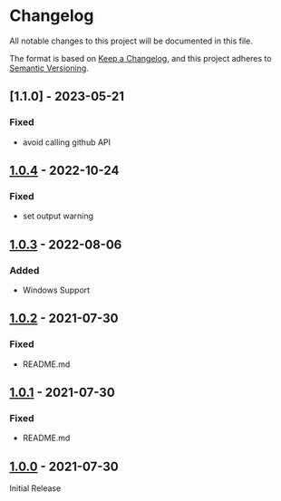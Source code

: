 # Changelog
All notable changes to this project will be documented in this file.

The format is based on [Keep a Changelog](https://keepachangelog.com/en/1.0.0/),
and this project adheres to [Semantic Versioning](https://semver.org/spec/v2.0.0.html).

## [1.1.0] - 2023-05-21
### Fixed
- avoid calling github API

## [1.0.4] - 2022-10-24
### Fixed
- set output warning

## [1.0.3] - 2022-08-06
### Added
- Windows Support

## [1.0.2] - 2021-07-30

### Fixed
- README.md

## [1.0.1] - 2021-07-30

### Fixed
- README.md

## [1.0.0] - 2021-07-30

Initial Release

[Unreleased]: https://github.com/jkroepke/setup-vals/compare/v1.0.4...HEAD
[1.0.4]: https://github.com/jkroepke/setup-vals/compare/v1.0.3...v1.0.4
[1.0.3]: https://github.com/jkroepke/setup-vals/compare/v1.0.2...v1.0.3
[1.0.2]: https://github.com/jkroepke/setup-vals/compare/v1.0.1...v1.0.2
[1.0.1]: https://github.com/jkroepke/setup-vals/compare/v1.0.0...v1.0.1
[1.0.0]: https://github.com/jkroepke/setup-vals/releases/tag/v1.0.0
